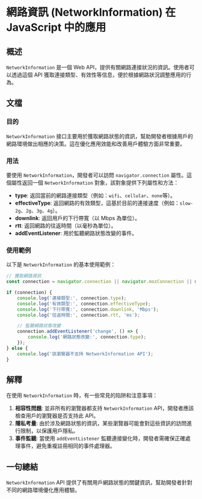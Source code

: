 <!--
Meta Description: # 網路資訊 (NetworkInformation) 在 JavaScript 中的應用 ## 概述 `NetworkInformation` 是一個 Web API，提供有關網路連接狀況的資訊。使用者可以透過這個 API 獲取連接類型、有效性等信息，便於根據網路狀況調整應用的行為。 ## 文檔 ...
Meta Keywords: networkinformation, connection, api, console, log
-->

# 網路資訊 (NetworkInformation) 在 JavaScript 中的應用

## 概述
`NetworkInformation` 是一個 Web API，提供有關網路連接狀況的資訊。使用者可以透過這個 API 獲取連接類型、有效性等信息，便於根據網路狀況調整應用的行為。

## 文檔
### 目的
`NetworkInformation` 接口主要用於獲取網路狀態的資訊，幫助開發者根據用戶的網路環境做出相應的決策。這在優化應用效能和改善用戶體驗方面非常重要。

### 用法
要使用 `NetworkInformation`，開發者可以訪問 `navigator.connection` 屬性。這個屬性返回一個 `NetworkInformation` 對象，該對象提供下列屬性和方法：

- **type**: 返回當前的網路連接類型（例如：`wifi`、`cellular`、`none`等）。
- **effectiveType**: 返回網路的有效類型，這基於目前的連接速度（例如：`slow-2g`、`2g`、`3g`、`4g`）。
- **downlink**: 返回用戶的下行帶寬（以 Mbps 為單位）。
- **rtt**: 返回網路的往返時間（以毫秒為單位）。
- **addEventListener**: 用於監聽網路狀態改變的事件。

### 使用範例
以下是 `NetworkInformation` 的基本使用範例：

```javascript
// 獲取網路資訊
const connection = navigator.connection || navigator.mozConnection || navigator.webkitConnection;

if (connection) {
    console.log('連接類型:', connection.type);
    console.log('有效類型:', connection.effectiveType);
    console.log('下行帶寬:', connection.downlink, 'Mbps');
    console.log('往返時間:', connection.rtt, 'ms');

    // 監聽網路狀態改變
    connection.addEventListener('change', () => {
        console.log('網路狀態改變:', connection.type);
    });
} else {
    console.log('該瀏覽器不支持 NetworkInformation API');
}
```

## 解釋
在使用 `NetworkInformation` 時，有一些常見的陷阱和注意事項：

1. **相容性問題**: 並非所有的瀏覽器都支持 `NetworkInformation` API，開發者應該檢查用戶的瀏覽器是否支持此 API。
2. **隱私考量**: 由於涉及網路狀態的資訊，某些瀏覽器可能會對這些資訊的訪問進行限制，以保護用戶隱私。
3. **事件監聽**: 當使用 `addEventListener` 監聽連接變化時，開發者需確保正確處理事件，避免重複註冊相同的事件處理器。

## 一句總結
`NetworkInformation` API 提供了有關用戶網路狀態的關鍵資訊，幫助開發者針對不同的網路環境優化應用體驗。